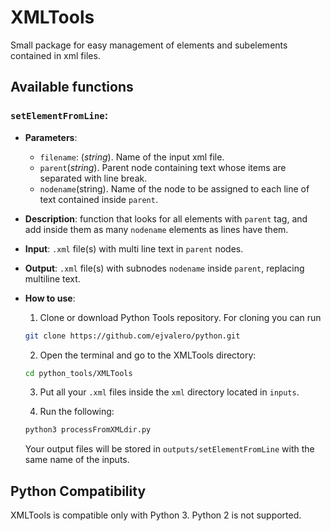 # XMLTools

Small package for easy management of elements and subelements contained in xml files.


## Available functions

### `setElementFromLine`:
- __Parameters__: 
    - `filename`: (*string*). Name of the input xml file. 
    - `parent`(*string*). Parent node containing text whose items are separated with line break. 
    - `nodename`(string). Name of the node to be assigned to each line of text contained inside `parent`.
- __Description__: function that looks for all elements with `parent` tag, and add inside them as many `nodename` elements as lines have them.
- __Input__: `.xml` file(s) with multi line text in `parent` nodes.
- __Output__: `.xml` file(s) with subnodes `nodename` inside `parent`, replacing multiline text.
- __How to use__: 

    1. Clone or download Python Tools repository. For cloning you can run

    ```sh
    git clone https://github.com/ejvalero/python.git
    ```

    2. Open the terminal and go to the XMLTools directory:

    ```sh
    cd python_tools/XMLTools
    ```

    3. Put all your `.xml` files inside the `xml` directory located in `inputs`.

    4. Run the following:

    ```sh
    python3 processFromXMLdir.py
    ```

    Your output files will be stored in `outputs/setElementFromLine` with the same name of the inputs.


## Python Compatibility

XMLTools is compatible only with Python 3. Python 2 is not supported.
